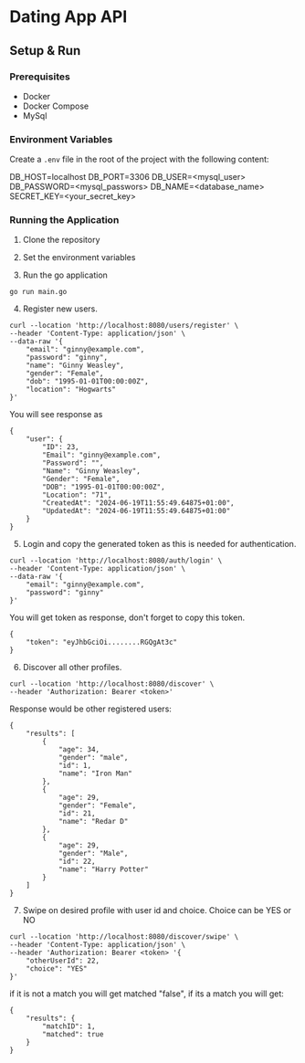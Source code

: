# Dating App API

## Setup & Run

### Prerequisites

- Docker
- Docker Compose
- MySql

### Environment Variables

Create a `.env` file in the root of the project with the following content:

DB_HOST=localhost
DB_PORT=3306
DB_USER=<mysql_user>
DB_PASSWORD=<mysql_passwors>
DB_NAME=<database_name>
SECRET_KEY=<your_secret_key>


### Running the Application

1. Clone the repository

2. Set the environment variables

3. Run the go application

```
go run main.go

```

4. Register new users.

```
curl --location 'http://localhost:8080/users/register' \
--header 'Content-Type: application/json' \
--data-raw '{
    "email": "ginny@example.com",
    "password": "ginny",
    "name": "Ginny Weasley",
    "gender": "Female",
    "dob": "1995-01-01T00:00:00Z",
    "location": "Hogwarts"
}'

```

You will see response as

```
{
    "user": {
        "ID": 23,
        "Email": "ginny@example.com",
        "Password": "",
        "Name": "Ginny Weasley",
        "Gender": "Female",
        "DOB": "1995-01-01T00:00:00Z",
        "Location": "71",
        "CreatedAt": "2024-06-19T11:55:49.64875+01:00",
        "UpdatedAt": "2024-06-19T11:55:49.64875+01:00"
    }
}
```

5. Login and copy the generated token as this is needed for authentication.

```
curl --location 'http://localhost:8080/auth/login' \
--header 'Content-Type: application/json' \
--data-raw '{
    "email": "ginny@example.com",
    "password": "ginny"
}'

```

You will get token as response, don't forget to copy this token.

```
{
    "token": "eyJhbGciOi........RGQgAt3c"
}

```

6. Discover all other profiles.

```
curl --location 'http://localhost:8080/discover' \
--header 'Authorization: Bearer <token>'
```
Response would be other registered users:

```
{
    "results": [
        {
            "age": 34,
            "gender": "male",
            "id": 1,
            "name": "Iron Man"
        },
        {
            "age": 29,
            "gender": "Female",
            "id": 21,
            "name": "Redar D"
        },
        {
            "age": 29,
            "gender": "Male",
            "id": 22,
            "name": "Harry Potter"
        }
    ]
}

```

7. Swipe on desired profile with user id and choice. Choice can be YES or NO
```
curl --location 'http://localhost:8080/discover/swipe' \
--header 'Content-Type: application/json' \
--header 'Authorization: Bearer <token> '{
    "otherUserId": 22,
    "choice": "YES"
}'
```

if it is not a match you will get matched "false", if its a match you will get:

```
{
    "results": {
        "matchID": 1,
        "matched": true
    }
}
```



